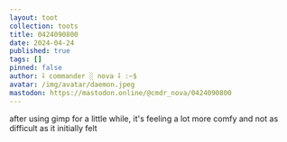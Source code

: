 ```yaml
---
layout: toot
collection: toots
title: 0424090800
date: 2024-04-24
published: true
tags: []
pinned: false
author: ⸸ commander ░ nova ⸸ :~$
avatar: /img/avatar/daemon.jpeg
mastodon: https://mastodon.online/@cmdr_nova/0424090800
---
```


after using gimp for a little while, it's feeling a lot more comfy and not as difficult as it initially felt
